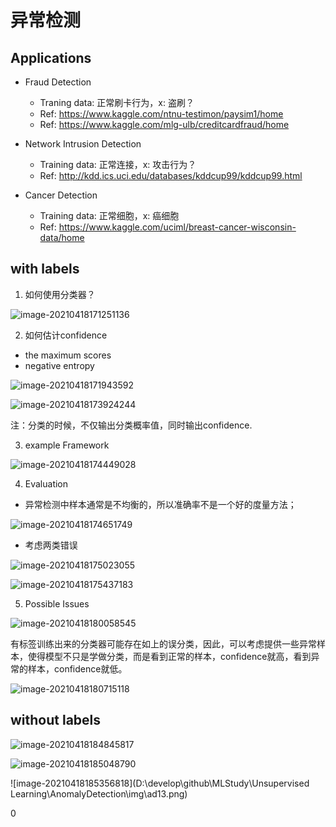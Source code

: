 # 异常检测

## Applications

- Fraud Detection
  - Traning data: 正常刷卡行为，x: 盗刷？
  - Ref: https://www.kaggle.com/ntnu-testimon/paysim1/home
  - Ref: https://www.kaggle.com/mlg-ulb/creditcardfraud/home

- Network Intrusion Detection
  - Training data: 正常连接，x: 攻击行为？
  - Ref: http://kdd.ics.uci.edu/databases/kddcup99/kddcup99.html
- Cancer Detection
  - Training data: 正常细胞，x: 癌细胞
  - Ref: https://www.kaggle.com/uciml/breast-cancer-wisconsin-data/home

## with labels

1. 如何使用分类器？

![image-20210418171251136](./img/ad1.png)

2. 如何估计confidence

- the maximum scores
- negative entropy

![image-20210418171943592](./img/ad2.png)

![image-20210418173924244](./img/ad3.png)

注：分类的时候，不仅输出分类概率值，同时输出confidence.

3. example Framework

![image-20210418174449028](./img/ad4.png)

4. Evaluation

- 异常检测中样本通常是不均衡的，所以准确率不是一个好的度量方法；

![image-20210418174651749](./img/ad5.png)

- 考虑两类错误

![image-20210418175023055](./img/ad6.png)

![image-20210418175437183](./img/ad7.png)

5. Possible Issues

![image-20210418180058545](./img/ad8.png)

有标签训练出来的分类器可能存在如上的误分类，因此，可以考虑提供一些异常样本，使得模型不只是学做分类，而是看到正常的样本，confidence就高，看到异常的样本，confidence就低。

![image-20210418180715118](./img/ad9.png)



## without labels

![image-20210418184845817](./img/ad10.png)

![image-20210418185048790](./img/ad11.png)





![image-20210418185356818](D:\develop\github\MLStudy\Unsupervised Learning\AnomalyDetection\img\ad13.png)

0





























